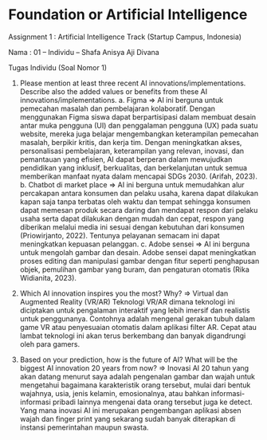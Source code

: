 # Foundation or Artificial Intelligence
Assignment 1 : Artificial Intelligence Track (Startup Campus, Indonesia)

Nama : 
01 – Individu – Shafa Anisya Aji Divana


Tugas Individu (Soal Nomor 1)
1. Please mention at least three recent AI innovations/implementations. Describe also the added values or benefits from these AI innovations/implementations.
a.	Figma
    => AI ini berguna untuk pemecahan masalah dan pembelajaran kolaboratif. Dengan menggunakan Figma siswa dapat berpartisipasi dalam membuat desain antar muka pengguna (UI) dan penggalaman pengguna (UX) pada suatu website, mereka juga belajar mengembangkan keterampilan pemecahan masalah, berpikir kritis, dan kerja tim. Dengan meningkatkan akses, personalisasi pembelajaran, keterampilan yang relevan, inovasi, dan pemantauan yang efisien, AI dapat berperan dalam mewujudkan pendidikan yang inklusif, berkualitas, dan berkelanjutan untuk semua memberikan manfaat nyata dalam mencapai SDGs 2030. (Arifah, 2023).
b.	Chatbot di market place
    => AI ini berguna untuk memudahkan alur percakapan antara konsumen dan pelaku usaha, karena dapat dilakukan kapan saja tanpa terbatas oleh waktu dan tempat sehingga konsumen dapat memesan produk secara daring dan mendapat respon dari pelaku usaha serta dapat dilakukan dengan mudah dan cepat, respon yang diberikan melalui media ini sesuai dengan kebutuhan dari konsumen (Priowirjanto, 2022). Tentunya pelayanan semacam ini dapat meningkatkan kepuasan pelanggan.
c.	Adobe sensei
    => AI ini berguna untuk mengolah gambar dan desain. Adobe sensei dapat meningkatkan proses editing dan manipulasi gambar dengan fitur seperti penghapusan objek, pemulihan gambar yang buram, dan pengaturan otomatis (Rika Widianita, 2023).

2.  Which AI innovation inspires you the most? Why?
    => Virtual dan Augmented Reality (VR/AR) Teknologi VR/AR dimana teknologi ini diciptakan untuk pengalaman interaktif yang lebih imersif dan realistis untuk penggunanya. Contohnya adalah mengenal gerakan tubuh dalam game VR atau penyesuaian otomatis dalam aplikasi filter AR. Cepat atau lambat teknologi ini akan terus berkembang dan banyak digandrungi oleh para gamers.
    
3. Based on your prediction, how is the future of AI? What will be the biggest AI innovation 20 years from now?
    => Inovasi AI 20 tahun yang akan datang menurut saya adalah pengenalan gambar dan wajah untuk mengetahui bagaimana karakteristik orang tersebut, mulai dari bentuk wajahnya, usia, jenis kelamin, emosionalnya, atau bahkan informasi-informasi pribadi lainnya mengenai data orang tersebut juga ke detect. Yang mana inovasi AI ini merupakan pengembangan aplikasi absen wajah dan finger print yang sekarang sudah banyak diterapkan di instansi pemerintahan maupun swasta.

